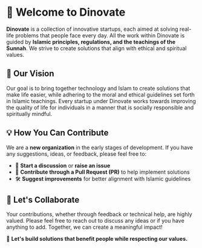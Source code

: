 # 🚀 Welcome to Dinovate  

**Dinovate** is a collection of innovative startups, each aimed at solving real-life problems that people face every day. All the work within Dinovate is guided by **Islamic principles, regulations, and the teachings of the Sunnah**. We strive to create solutions that align with ethical and spiritual values.

## 🧠 Our Vision  
Our goal is to bring together technology and Islam to create solutions that make life easier, while adhering to the moral and ethical guidelines set forth in Islamic teachings. Every startup under Dinovate works towards improving the quality of life for individuals in a manner that is socially responsible and spiritually mindful.

## 💡 How You Can Contribute  
We are a **new organization** in the early stages of development. If you have any suggestions, ideas, or feedback, please feel free to:  
- 💬 **Start a discussion** or **raise an issue**  
- 📌 **Contribute through a Pull Request (PR)** to help implement solutions  
- 🛠 **Suggest improvements** for better alignment with Islamic guidelines

## 🤝 Let's Collaborate  
Your contributions, whether through feedback or technical help, are highly valued. Please feel free to reach out to discuss any ideas or if you have anything to add. Together, we can create a meaningful impact!

🚀 **Let's build solutions that benefit people while respecting our values.**
